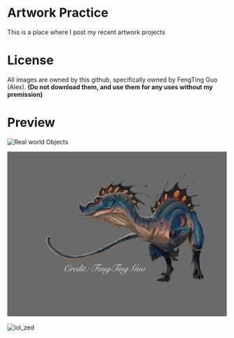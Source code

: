 # Artwork Practice
This is a place where I post my recent artwork projects

# License 
All images are owned by this github, specifically owned by FengTing Guo (Alex).
**(Do not download them, and use them for any uses without my premission)**

# Preview
![Real world Objects](https://github.com/TrueFengTingGuo/My-Digital-Painitng/blob/master/IMG_4518.JPG)

![dinosaur](https://github.com/TrueFengTingGuo/Artwork-Practice/blob/master/Color_Panting_Experiment.jpg)

![lol_zed](https://github.com/TrueFengTingGuo/My-Digital-Painitng/blob/master/IMG_4554.JPG)
